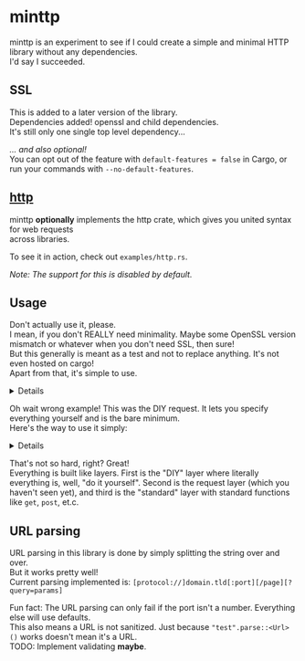 # minttp

minttp is an experiment to see if I could create a simple and minimal HTTP library without any dependencies.  
I'd say I succeeded.


## SSL

This is added to a later version of the library.  
Dependencies added! openssl and child dependencies.  
It's still only one single top level dependency...

*... and also optional!*  
You can opt out of the feature with `default-features = false` in Cargo, or run your commands with `--no-default-features`.

## [http](https://users.rust-lang.org/t/announcing-the-http-crate/12123)

minttp **optionally** implements the http crate, which gives you united syntax for web requests  
across libraries.

To see it in action, check out `examples/http.rs`.

*Note: The support for this is disabled by default.*

## Usage

Don't actually use it, please.  
I mean, if you don't REALLY need minimality. Maybe some OpenSSL version mismatch or whatever when you don't need SSL, then sure!  
But this generally is meant as a test and not to replace anything. It's not even hosted on cargo!  
Apart from that, it's simple to use.  
<details>

```Rust
extern crate minttp;
use minttp::{DIYRequest, consts};
use minttp::response::Response;
use std::collections::HashMap;
use std::io::{BufReader, Read};

fn main() {
	let mut headers = HashMap::new();
	headers.insert("Host", "example.com");
	headers.insert("Connection", "close");

	let mut output = String::new();
	{
		let conn = minttp::diy_request(&DIYRequest {
			ssl: false,
			host: "example.com",
			port: 80,
			method: consts::GET,
			path: "/",
			http_version: "1.1",
			headers: &headers,
			body: None
		}).unwrap();
		let mut response = Response::new(BufReader::new(conn)).unwrap();
		response.body.read_to_string(&mut output).unwrap();
	}
	println!("-------------- DIY Reqest");
	println!("{}", output);
	println!("--------------");
}
```

</details>

Oh wait wrong example! This was the DIY request. It lets you specify everything yourself and is the bare minimum.  
Here's the way to use it simply:  
<details>

```Rust
extern crate minttp;
use std::io::Read;

fn main() {
	let url = "example.com".parse().unwrap();

	let mut output = String::new();
	{
		let mut response = minttp::get(url).unwrap();
		println!(
			"Status: {} {} ({})",
			if response.is_success() {
				"SUCCESS"
			} else {
				"FAILED"
			},
			response.status,
			response.description
		);
		response.body.read_to_string(&mut output).unwrap();
	}

	println!("-------------- High-level standard request");
	println!("{}", output);
	println!("--------------");
}
```

</details>

That's not so hard, right? Great!  
Everything is built like layers. First is the "DIY" layer where literally everything is, well, "do it yourself".
Second is the request layer (which you haven't seen yet),
and third is the "standard" layer with standard functions like `get`, `post`, et.c.

## URL parsing

URL parsing in this library is done by simply splitting the string over and over.  
But it works pretty well!  
Current parsing implemented is: `[protocol://]domain.tld[:port][/page][?query=params]`

Fun fact: The URL parsing can only fail if the port isn't a number. Everything else will use defaults.  
This also means a URL is not sanitized. Just because `"test".parse::<Url>()` works doesn't mean it's a URL.  
TODO: Implement validating **maybe**.
